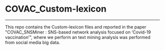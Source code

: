 # COVAC_Custom-lexicon
---
This repo contains the Custom-lexicon files and reported in the paper "COVAC_SNSMiner : SNS-based network analysis focused on ‘Covid-19 vaccination’", where we perform an text mining analysis was performed from social media big data.
